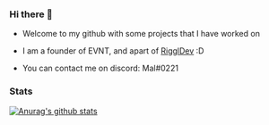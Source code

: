 ### Hi there 👋

- Welcome to my github with some projects that I have worked on
- I am a founder of EVNT, and apart of [RigglDev](https://github.com/riggldev) :D

- You can contact me on discord: Mal#0221

### Stats

[![Anurag's github stats](https://github-readme-stats.vercel.app/api?username=maldiscord&theme=monokai)](https://github.com/anuraghazra/github-readme-stats)

